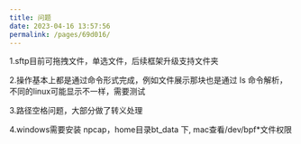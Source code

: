 ```yaml
---
title: 问题
date: 2023-04-16 13:57:56
permalink: /pages/69d016/
---
```


1.sftp目前可拖拽文件，单选文件，后续框架升级支持文件夹

2.操作基本上都是通过命令形式完成，例如文件展示那块也是通过 ls 命令解析，不同的linux可能显示不一样，需要测试

3.路径空格问题，大部分做了转义处理

4.windows需要安装 npcap，home目录bt_data 下, mac查看/dev/bpf*文件权限
